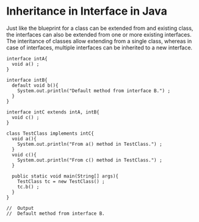 Inheritance in Interface in Java
================================

Just like the blueprint for a class can be extended from and existing class, the interfaces can also be extended from one or more existing interfaces.
The interitance of classes allow extending from a single class, whereas in case of interfaces, multiple interfaces can be inherited to a new interface.

    interface intA{
      void a() ;
    }
    
    interface intB{
      default void b(){
        System.out.println("Default method from interface B.") ;
      }
    }
    
    interface intC extends intA, intB{
      void c() ;
    }
    
    class TestClass implements intC{
      void a(){
        System.out.println("From a() method in TestClass.") ;
      }
      void c(){
        System.out.println("From c() method in TestClass.") ;
      }
      
      public static void main(String[] args){
        TestClass tc = new TestClass() ;
        tc.b() ;
      }
    }
    
    //  Output
    //  Default method from interface B.

